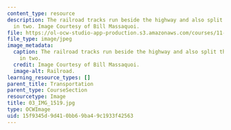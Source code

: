 ```yaml
---
content_type: resource
description: The railroad tracks run beside the highway and also split the North End
  in two. Image Courtesy of Bill Massaquoi.
file: https://ol-ocw-studio-app-production.s3.amazonaws.com/courses/11-945-springfield-studio-fall-2005/15f9345d9d410bb69ba49c1933f42563_03_IMG_1519.jpg
file_type: image/jpeg
image_metadata:
  caption: The railroad tracks run beside the highway and also split the North End
    in two.
  credit: Image Courtesy of Bill Massaquoi.
  image-alt: Railroad.
learning_resource_types: []
parent_title: Transportation
parent_type: CourseSection
resourcetype: Image
title: 03_IMG_1519.jpg
type: OCWImage
uid: 15f9345d-9d41-0bb6-9ba4-9c1933f42563
---
```

